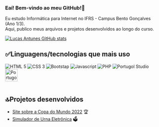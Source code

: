 ### Eaí! Bem-vindo ao meu GitHub!🤘
Eu estudo Informática para Internet no IFRS - Campus Bento Gonçalves (Ano 1/3).
<br>Aqui, publico meus arquivos e projetos desenvolvidos ao longo do curso.

[![Lucas Antunes GitHub stats](https://github-readme-stats.vercel.app/api?username=LucasAntunes06&show_icons=true&theme=nightowl)](https://github.com/LucasAntunes06/github-readme-stats)
<h2> ✅Linguagens/tecnologias que mais uso </h2>
<div style="display: inline_block;">
  <img align="center" alt="HTML 5" src="https://img.shields.io/badge/HTML5-E34F26?style=for-the-badge&logo=html5&logoColor=white">
  <img align="center" alt="CSS 3" src="https://img.shields.io/badge/CSS3-1572B6?style=for-the-badge&logo=css3&logoColor=white">
  <img align="center" alt="Bootstap" src="https://img.shields.io/badge/Bootstrap-563D7C?style=for-the-badge&logo=bootstrap&logoColor=white">
  <img align="center" alt="Javascript" src="https://camo.githubusercontent.com/9d07c04bdd98c662d5df9d4e1cc1de8446ffeaebca330feb161f1fb8e1188204/68747470733a2f2f696d672e736869656c64732e696f2f62616467652f4a6176615363726970742d4637444631453f7374796c653d666f722d7468652d6261646765266c6f676f3d6a617661736372697074266c6f676f436f6c6f723d626c61636b">
  <img align="center" alt="PHP" src="https://img.shields.io/badge/PHP-777BB4?style=for-the-badge&logo=php&logoColor=white">
  <img align="center" alt="Portugol Studio" src="https://img.shields.io/badge/Portugol Studio-303030?style=for-the-badge&logo=portugol&logoColor=white">
  <img align="center" height="40px style="margin-top:20px;"  alt="Portugol Studio" src="https://upload.wikimedia.org/wikipedia/commons/7/7d/Logo_Portugol.jpg">
</div>
  
<br>
<h2> 🔝Projetos desenvolvidos</h2>

- [Site sobre a Copa do Mundo 2022](https://github.com/LucasAntunes06/copa-do-mundo-2022) 🏆<br/>
- [Simulador de Urna Eletrônica](https://github.com/LucasAntunes06/Urna-Eletronica) 🗳️<br/>
